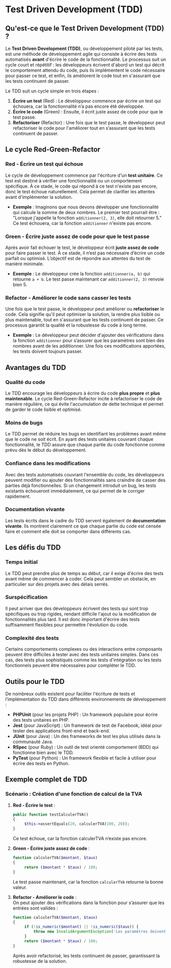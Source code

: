 # Test Driven Development (TDD)

## Qu'est-ce que le Test Driven Development (TDD) ?

Le **Test Driven Development (TDD)**, ou développement piloté par les tests, est une méthode de développement agile qui
consiste à écrire des tests automatisés **avant** d'écrire le code de la fonctionnalité. Le processus suit un cycle
court et répétitif : les développeurs écrivent d'abord un test qui décrit le comportement attendu du code, puis ils
implémentent le code nécessaire pour passer ce test, et enfin, ils améliorent le code tout en s'assurant que les tests
continuent de passer.

Le TDD suit un cycle simple en trois étapes :

1. **Écrire un test** (Red) : Le développeur commence par écrire un test qui échouera, car la fonctionnalité n’a pas
   encore été développée.
2. **Écrire le code** (Green) : Ensuite, il écrit juste assez de code pour que le test passe.
3. **Refactoriser** (Refactor) : Une fois que le test passe, le développeur peut refactoriser le code pour l'améliorer
   tout en s’assurant que les tests continuent de passer.

## Le cycle Red-Green-Refactor

### Red - Écrire un test qui échoue

Le cycle de développement commence par l'écriture d'un **test unitaire**. Ce test est destiné à vérifier une
fonctionnalité ou un comportement spécifique. À ce stade, le code qui répond à ce test n'existe pas encore, donc le test
échoue naturellement. Cela permet de clarifier les attentes avant d'implémenter la solution.

- **Exemple** : Imaginons que nous devons développer une fonctionnalité qui calcule la somme de deux nombres. Le premier
  test pourrait être : "Lorsque j'appelle la fonction `additionner(2, 3)`, elle doit retourner 5." Ce test échouera, car
  la fonction `additionner` n'existe pas encore.

### Green - Écrire juste assez de code pour que le test passe

Après avoir fait échouer le test, le développeur écrit **juste assez de code** pour faire passer le test. À ce stade, il
n’est pas nécessaire d’écrire un code parfait ou optimisé. L’objectif est de répondre aux attentes du test de manière
minimale.

- **Exemple** : Le développeur crée la fonction `additionner(a, b)` qui retourne `a + b`. Le test passe maintenant car
  `additionner(2, 3)` renvoie bien 5.

### Refactor - Améliorer le code sans casser les tests

Une fois que le test passe, le développeur peut améliorer ou **refactoriser** le code. Cela signifie qu'il peut
optimiser la solution, la rendre plus lisible ou plus maintenable, tout en s'assurant que les tests continuent de
passer. Ce processus garantit la qualité et la robustesse du code à long terme.

- **Exemple** : Le développeur peut décider d'ajouter des vérifications dans la fonction `additionner` pour s’assurer
  que les paramètres sont bien des nombres avant de les additionner. Une fois ces modifications apportées, les tests
  doivent toujours passer.

## Avantages du TDD

### Qualité du code

Le TDD encourage les développeurs à écrire du code **plus propre** et **plus maintenable**. Le cycle Red-Green-Refactor
incite à refactoriser le code de manière régulière, ce qui évite l'accumulation de dette technique et permet de garder
le code lisible et optimisé.

### Moins de bugs

Le TDD permet de réduire les bugs en identifiant les problèmes avant même que le code ne soit écrit. En ayant des tests
unitaires couvrant chaque fonctionnalité, le TDD assure que chaque partie du code fonctionne comme prévu dès le début du
développement.

### Confiance dans les modifications

Avec des tests automatisés couvrant l'ensemble du code, les développeurs peuvent modifier ou ajouter des fonctionnalités
sans craindre de casser des parties déjà fonctionnelles. Si un changement introduit un bug, les tests existants
échoueront immédiatement, ce qui permet de le corriger rapidement.

### Documentation vivante

Les tests écrits dans le cadre du TDD servent également de **documentation vivante**. Ils montrent clairement ce que
chaque partie du code est censée faire et comment elle doit se comporter dans différents cas.

## Les défis du TDD

### Temps initial

Le TDD peut prendre plus de temps au début, car il exige d'écrire des tests avant même de commencer à coder. Cela peut
sembler un obstacle, en particulier sur des projets avec des délais serrés.

### Surspécification

Il peut arriver que des développeurs écrivent des tests qui sont trop spécifiques ou trop rigides, rendant difficile
l'ajout ou la modification de fonctionnalités plus tard. Il est donc important d'écrire des tests suffisamment flexibles
pour permettre l'évolution du code.

### Complexité des tests

Certains comportements complexes ou des interactions entre composants peuvent être difficiles à tester avec des tests
unitaires simples. Dans ces cas, des tests plus sophistiqués comme les tests d'intégration ou les tests fonctionnels
peuvent être nécessaires pour compléter le TDD.

## Outils pour le TDD

De nombreux outils existent pour faciliter l'écriture de tests et l’implémentation du TDD dans différents environnements
de développement :

- **PHPUnit** (pour les projets PHP) : Un framework populaire pour écrire des tests unitaires en PHP.
- **Jest** (pour JavaScript) : Un framework de test de Facebook, idéal pour tester des applications front-end et
  back-end.
- **JUnit** (pour Java) : Un des frameworks de test les plus utilisés dans la communauté Java.
- **RSpec** (pour Ruby) : Un outil de test orienté comportement (BDD) qui fonctionne bien avec le TDD.
- **PyTest** (pour Python) : Un framework flexible et facile à utiliser pour écrire des tests en Python.

## Exemple complet de TDD

### Scénario : Création d'une fonction de calcul de la TVA

1. **Red - Écrire le test** :
   ```php
   public function testCalculerTVA()
   {
        $this->assertEquals(20, calculerTVA(100, 20));
   }
   ```
   Ce test échoue, car la fonction calculerTVA n’existe pas encore.

2. **Green - Écrire juste assez de code** :
   ```php
   function calculerTVA($montant, $taux)
   {
        return ($montant * $taux) / 100;
   }
   ```
   Le test passe maintenant, car la fonction `calculerTVA` retourne la bonne valeur.

3. **Refactor - Améliorer le code** :  
   On peut ajouter des vérifications dans la fonction pour s’assurer que les entrées sont valides :
   ```php
   function calculerTVA($montant, $taux)
   {
        if (!is_numeric($montant) || !is_numeric($taux)) {
            throw new InvalidArgumentException('Les paramètres doivent être numériques.');
        }
        return ($montant * $taux) / 100;
   }
   ```
   Après avoir refactorisé, les tests continuent de passer, garantissant la robustesse de la solution.
